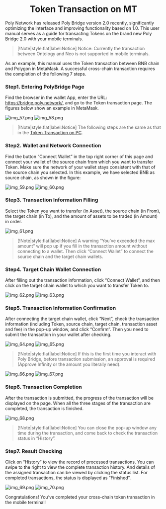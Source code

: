 <h1 align="center">Token Transaction on MT</h1>

Poly Network has released Poly Bridge version 2.0 recently, significantly optimizing the interface and improving functionality based on 1.0. 
This user manual serves as a guide for transacting Tokens on the brand new Poly Bridge 2.0 with your mobile terminals.

> [!Note|style:flat|label:Notice]
> Notice: Currently the transaction between Ontology and Neo is not supported in mobile terminals.

As an example, this manual uses the Token transaction between BNB chain and Polygon in MetaMask. 
A successful cross-chain transaction requires the completion of the following 7 steps.

### Step1. Entering PolyBridge Page
Find the browser in the wallet App, enter the URL: https://bridge.poly.network/, and go to the Token transaction page. 
The figures below show an example in MetaMask.

![img_57.png](img_57.png) ![img_58.png](img_58.png)

> [!Note|style:flat|label:Notice]
> The following steps are the same as that in the [Token Transaction on PC](../../Core_Smart_Contract/User_Manuals/Token_Transaction.md).

### Step2. Wallet and Network Connection
Find the button “Connect Wallet” in the top right corner of this page and connect your wallet of the source chain from which you want to transfer Token. 
Make sure the network of your wallet stays consistent with that of the source chain you selected. 
In this example, we have selected BNB as source chain, as shown in the figure:

![img_59.png](img_59.png) ![img_60.png](img_60.png)


### Step3. Transaction Information Filling
Select the Token you want to transfer (in Asset), the source chain (in From), the target chain (in To), and the amount of assets to be traded (in Amount) in order.

![img_61.png](img_61.png)


> [!Note|style:flat|label:Notice]
> A warning “You’ve exceeded the max amount” will pop up if you fill in the transaction amount without connecting to a wallet. 
> Then click “Connect Wallet” to connect the source chain and the target chain wallets.

### Step4. Target Chain Wallet Connection
After filling out the transaction information, click “Connect Wallet”, and then click on the target chain wallet to which you want to transfer Token to.

![img_62.png](img_62.png) ![img_63.png](img_63.png)



### Step5. Transaction Information Confirmation
After connecting the target chain wallet, click “Next”, check the transaction information (including Token, source chain, target chain, transaction asset and fee) in the pop-up window, and click “Confirm”. 
Then you need to submit the transaction in your wallet after checking.

![img_64.png](img_64.png) ![img_65.png](img_65.png)

> [!Note|style:flat|label:Notice]
> If this is the first time you interact with Poly Bridge, before transaction submission, an approval is required (Approve Infinity or the amount you literally need).

![img_66.png](img_66.png) ![img_67.png](img_67.png)

### Step6. Transaction Completion
After the transaction is submitted, the progress of the transaction will be displayed on the page. 
When all the three stages of the transaction are completed, the transaction is finished. 

![img_68.png](img_68.png)


> [!Note|style:flat|label:Notice]
> You can close the pop-up window any time during the transaction, and come back to check the transaction status in “History”.


### Step7. Result Checking
Click on “History” to view the record of processed transactions. 
You can swipe to the right to view the complete transaction history. 
And details of the assigned transaction can be viewed by clicking the status list. 
For completed transactions, the status is displayed as “Finished”.

![img_69.png](img_69.png) ![img_70.png](img_70.png)

Congratulations! 
You’ve completed your cross-chain token transaction in the mobile terminal!